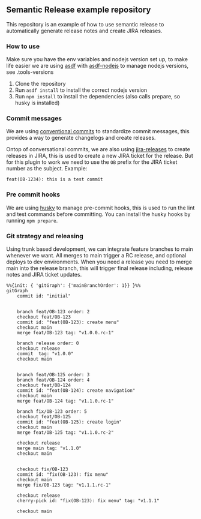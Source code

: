 ## Semantic Release example repository

This repository is an example of how to use semantic release to automatically generate release notes and create JIRA releases.

### How to use

Make sure you have the env variables and nodejs version set up, to make life easier we are using [asdf](https://asdf-vm.com/) with [asdf-nodejs](https://github.com/asdf-vm/asdf-nodejs) to manage nodejs versions, see .tools-versions

1. Clone the repository
2. Run `asdf install` to install the correct nodejs version
3. Run `npm install` to install the dependencies (also calls prepare, so husky is installed)

### Commit messages

We are using [conventional commits](https://conventionalcommits.org/) to standardize commit messages, this provides a way to generate changelogs and create releases.

Ontop of conversational commits, we are also using [jira-releases](https://github.com/cycjimmy/semantic-release-jira-releases) to create releases in JIRA, this is used to create a new JIRA ticket for the release. But for this plugin to work we need to use the `OB` prefix for the JIRA ticket number as the subject. Example:

```
feat(OB-1234): this is a test commit
```
### Pre commit hooks

We are using [husky](https://github.com/typicode/husky) to manage pre-commit hooks, this is used to run the lint and test commands before committing. You can install the husky hooks by running `npm prepare`.

### Git strategy and releasing

Using trunk based development, we can integrate feature branches to main whenever we want. All merges to main trigger a RC release, and optional deploys to dev environments.
When you need a release you need to merge main into the release branch, this will trigger final release including, release notes and JIRA ticket updates.

```mermaid
%%{init: { 'gitGraph': {'mainBranchOrder': 1}} }%%
gitGraph
    commit id: "initial"


    branch feat/OB-123 order: 2
    checkout feat/OB-123
    commit id: "feat(OB-123): create menu"
    checkout main
    merge feat/OB-123 tag: "v1.0.0.rc-1"

    branch release order: 0
    checkout release
    commit  tag: "v1.0.0"
    checkout main


    branch feat/OB-125 order: 3
    branch feat/OB-124 order: 4
    checkout feat/OB-124
    commit id: "feat(OB-124): create navigation"
    checkout main
    merge feat/OB-124 tag: "v1.1.0.rc-1"

    branch fix/OB-123 order: 5
    checkout feat/OB-125
    commit id: "feat(OB-125): create login"
    checkout main
    merge feat/OB-125 tag: "v1.1.0.rc-2"

    checkout release
    merge main tag: "v1.1.0"
    checkout main


    checkout fix/OB-123
    commit id: "fix(OB-123): fix menu"
    checkout main
    merge fix/OB-123 tag: "v1.1.1.rc-1"

    checkout release
    cherry-pick id: "fix(OB-123): fix menu" tag: "v1.1.1"

    checkout main

```


